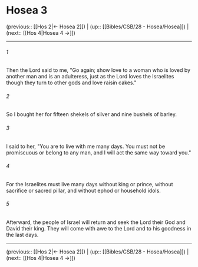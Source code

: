 # Hosea 3

(previous:: [[Hos 2|← Hosea 2]]) | (up:: [[Bibles/CSB/28 - Hosea/Hosea]]) | (next:: [[Hos 4|Hosea 4 →]])

***


###### 1 
Then the Lord said to me, "Go again; show love to a woman who is loved by another man and is an adulteress, just as the Lord loves the Israelites though they turn to other gods and love raisin cakes." 

###### 2 
So I bought her for fifteen shekels of silver and nine bushels of barley. 

###### 3 
I said to her, "You are to live with me many days. You must not be promiscuous or belong to any man, and I will act the same way toward you." 

###### 4 
For the Israelites must live many days without king or prince, without sacrifice or sacred pillar, and without ephod or household idols. 

###### 5 
Afterward, the people of Israel will return and seek the Lord their God and David their king. They will come with awe to the Lord and to his goodness in the last days.

***

(previous:: [[Hos 2|← Hosea 2]]) | (up:: [[Bibles/CSB/28 - Hosea/Hosea]]) | (next:: [[Hos 4|Hosea 4 →]])
